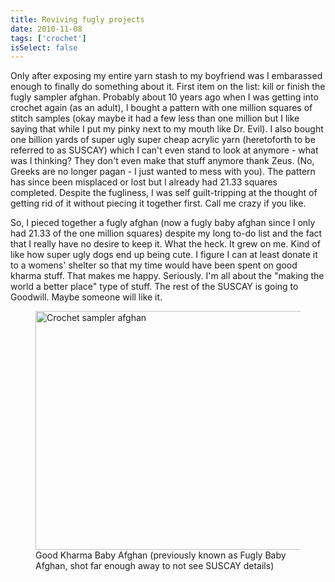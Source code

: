 ```yaml
---
title: Reviving fugly projects
date: 2010-11-08
tags: ['crochet']
isSelect: false
---
```


Only after exposing my entire yarn stash to my boyfriend was I embarassed enough to finally do something about it.  First item on the list:  kill or finish the fugly sampler afghan.  Probably about 10 years ago when I was getting into crochet again (as an adult), I bought a pattern with one million squares of stitch samples (okay maybe it had a few less than one million but I like saying that while I put my pinky next to my mouth like Dr. Evil).  I also bought one billion yards of super ugly super cheap acrylic yarn (heretoforth to be referred to as SUSCAY) which I can't even stand to look at anymore - what was I thinking?  They don't even make that stuff anymore thank Zeus.  (No, Greeks are no longer pagan - I just wanted to mess with you).  The pattern has since been misplaced or lost but I already had 21.33 squares completed.  Despite the fugliness, I was self guilt-tripping at the thought of getting rid of it without piecing it together first.  Call me crazy if you like.

So, I pieced together a fugly afghan (now a fugly baby afghan since I only had 21.33 of the one million squares) despite my long to-do list and the fact that I really have no desire to keep it.  What the heck.  It grew on me.  Kind of like how super ugly dogs end up being cute.  I figure I can at least donate it to a womens' shelter so that my time would have been spent on good kharma stuff.  That makes me happy.  Seriously.  I'm all about the "making the world a better place" type of stuff.  The rest of the SUSCAY is going to Goodwill.  Maybe someone will like it.

<figure>
  <img src="{% src "5159109107_c605119f59_o_snakgj.jpg" %}"
    srcset="{% srcset "5159109107_c605119f59_o_snakgj.jpg" %}"
    sizes="(min-width: 980px) 928px, calc(95.15vw + 15px)"
    alt="Crochet sampler afghan"
    width="469" height="382">
  <figcaption>Good Kharma Baby Afghan (previously known as Fugly Baby Afghan, shot far enough away to not see SUSCAY details)</figcaption>
</figure>
